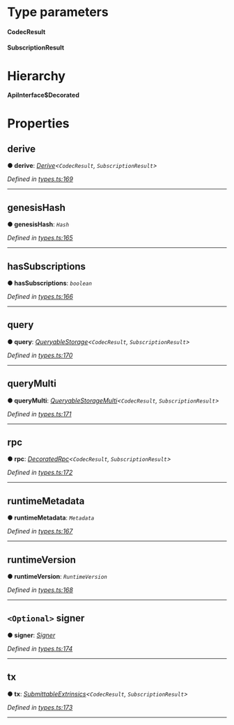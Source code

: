 

# Type parameters
#### CodecResult 
#### SubscriptionResult 
# Hierarchy

**ApiInterface$Decorated**

# Properties

<a id="derive"></a>

##  derive

**● derive**: *[Derive](_types_.derive.md)<`CodecResult`, `SubscriptionResult`>*

*Defined in [types.ts:169](https://github.com/polkadot-js/api/blob/3ec4bc3/packages/api/src/types.ts#L169)*

___
<a id="genesishash"></a>

##  genesisHash

**● genesisHash**: *`Hash`*

*Defined in [types.ts:165](https://github.com/polkadot-js/api/blob/3ec4bc3/packages/api/src/types.ts#L165)*

___
<a id="hassubscriptions"></a>

##  hasSubscriptions

**● hasSubscriptions**: *`boolean`*

*Defined in [types.ts:166](https://github.com/polkadot-js/api/blob/3ec4bc3/packages/api/src/types.ts#L166)*

___
<a id="query"></a>

##  query

**● query**: *[QueryableStorage](_types_.queryablestorage.md)<`CodecResult`, `SubscriptionResult`>*

*Defined in [types.ts:170](https://github.com/polkadot-js/api/blob/3ec4bc3/packages/api/src/types.ts#L170)*

___
<a id="querymulti"></a>

##  queryMulti

**● queryMulti**: *[QueryableStorageMulti](../modules/_types_.md#queryablestoragemulti)<`CodecResult`, `SubscriptionResult`>*

*Defined in [types.ts:171](https://github.com/polkadot-js/api/blob/3ec4bc3/packages/api/src/types.ts#L171)*

___
<a id="rpc"></a>

##  rpc

**● rpc**: *[DecoratedRpc](_types_.decoratedrpc.md)<`CodecResult`, `SubscriptionResult`>*

*Defined in [types.ts:172](https://github.com/polkadot-js/api/blob/3ec4bc3/packages/api/src/types.ts#L172)*

___
<a id="runtimemetadata"></a>

##  runtimeMetadata

**● runtimeMetadata**: *`Metadata`*

*Defined in [types.ts:167](https://github.com/polkadot-js/api/blob/3ec4bc3/packages/api/src/types.ts#L167)*

___
<a id="runtimeversion"></a>

##  runtimeVersion

**● runtimeVersion**: *`RuntimeVersion`*

*Defined in [types.ts:168](https://github.com/polkadot-js/api/blob/3ec4bc3/packages/api/src/types.ts#L168)*

___
<a id="signer"></a>

## `<Optional>` signer

**● signer**: *[Signer](_types_.signer.md)*

*Defined in [types.ts:174](https://github.com/polkadot-js/api/blob/3ec4bc3/packages/api/src/types.ts#L174)*

___
<a id="tx"></a>

##  tx

**● tx**: *[SubmittableExtrinsics](_types_.submittableextrinsics.md)<`CodecResult`, `SubscriptionResult`>*

*Defined in [types.ts:173](https://github.com/polkadot-js/api/blob/3ec4bc3/packages/api/src/types.ts#L173)*

___

